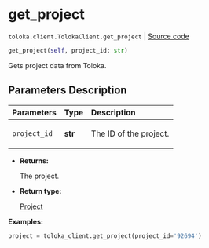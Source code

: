 # get_project
`toloka.client.TolokaClient.get_project` | [Source code](https://github.com/Toloka/toloka-kit/blob/v1.2.1/src/client/__init__.py#L1261)

```python
get_project(self, project_id: str)
```

Gets project data from Toloka.

## Parameters Description

| Parameters | Type | Description |
| :----------| :----| :-----------|
`project_id`|**str**|<p>The ID of the project.</p>

* **Returns:**

  The project.

* **Return type:**

  [Project](toloka.client.project.Project.md)

**Examples:**


```python
project = toloka_client.get_project(project_id='92694')
```
